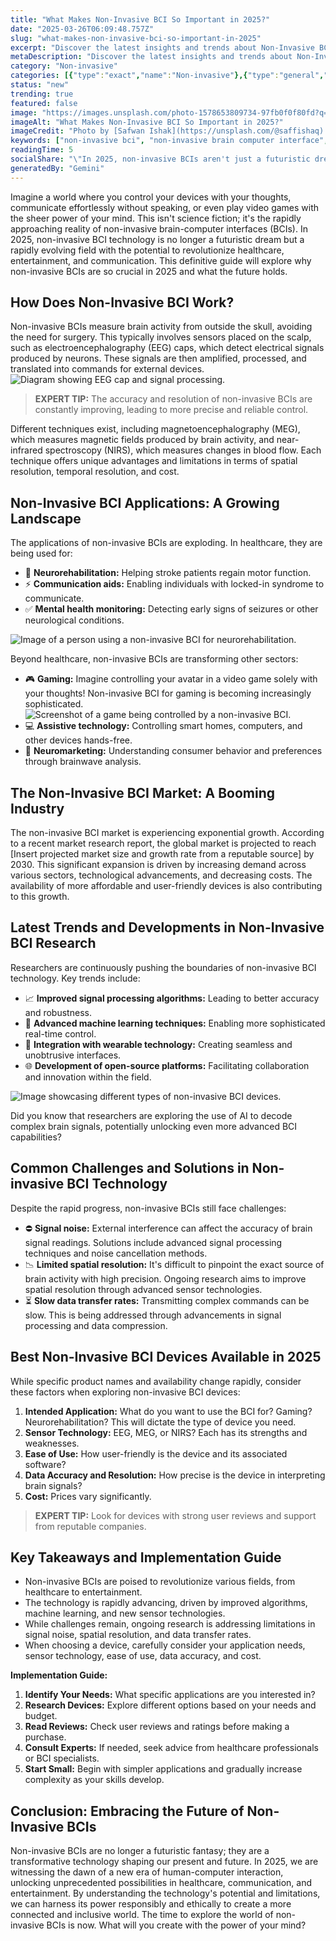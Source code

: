 ```yaml
---
title: "What Makes Non-Invasive BCI So Important in 2025?"
date: "2025-03-26T06:09:48.757Z"
slug: "what-makes-non-invasive-bci-so-important-in-2025"
excerpt: "Discover the latest insights and trends about Non-Invasive BCI. This comprehensive guide covers everything you need to know about Non-Invasive BCI in 2025."
metaDescription: "Discover the latest insights and trends about Non-Invasive BCI. This comprehensive guide covers everything you need to know about Non-Invasive BCI in 2025."
category: "Non-invasive"
categories: [{"type":"exact","name":"Non-invasive"},{"type":"general","name":"Healthcare"},{"type":"medium","name":"Neurotechnology"},{"type":"specific","name":"EEG"},{"type":"niche","name":"Brain-Computer Interfaces"}]
status: "new"
trending: true
featured: false
image: "https://images.unsplash.com/photo-1578653809734-97fb0f0f80fd?q=85&w=1200&fit=max&fm=webp&auto=compress"
imageAlt: "What Makes Non-Invasive BCI So Important in 2025?"
imageCredit: "Photo by [Safwan Ishak](https://unsplash.com/@saffishaq) on Unsplash"
keywords: ["non-invasive bci", "non-invasive brain computer interface", "bci technology", "non-invasive bci applications", "buy non-invasive bci", "best non-invasive bci devices", "non-invasive bci research", "how does non-invasive bci work", "non-invasive bci for gaming", "non-invasive bci market"]
readingTime: 5
socialShare: "\"In 2025, non-invasive BCIs aren't just a futuristic dream; they're rapidly transforming how we interact with technology and the world around us, opening up incredible opportunities for human enhancement.\""
generatedBy: "Gemini"
---
```




Imagine a world where you control your devices with your thoughts, communicate effortlessly without speaking, or even play video games with the sheer power of your mind.  This isn't science fiction; it's the rapidly approaching reality of non-invasive brain-computer interfaces (BCIs).  In 2025, non-invasive BCI technology is no longer a futuristic dream but a rapidly evolving field with the potential to revolutionize healthcare, entertainment, and communication. This definitive guide will explore why non-invasive BCIs are so crucial in 2025 and what the future holds.

## How Does Non-Invasive BCI Work?

Non-invasive BCIs measure brain activity from outside the skull, avoiding the need for surgery.  This typically involves sensors placed on the scalp, such as electroencephalography (EEG) caps, which detect electrical signals produced by neurons.  These signals are then amplified, processed, and translated into commands for external devices.  ![Diagram showing EEG cap and signal processing](https://images.unsplash.com/photo-1635713044873-8341db112d07?q=85&w=1200&fit=max&fm=webp&auto=compress).

> **EXPERT TIP:** The accuracy and resolution of non-invasive BCIs are constantly improving, leading to more precise and reliable control.

Different techniques exist, including magnetoencephalography (MEG), which measures magnetic fields produced by brain activity, and near-infrared spectroscopy (NIRS), which measures changes in blood flow. Each technique offers unique advantages and limitations in terms of spatial resolution, temporal resolution, and cost.

## Non-Invasive BCI Applications: A Growing Landscape

The applications of non-invasive BCIs are exploding.  In healthcare, they are being used for:

* 🔑 **Neurorehabilitation:** Helping stroke patients regain motor function.
* ⚡ **Communication aids:** Enabling individuals with locked-in syndrome to communicate.
* ✅ **Mental health monitoring:** Detecting early signs of seizures or other neurological conditions.

![Image of a person using a non-invasive BCI for neurorehabilitation](https://images.unsplash.com/photo-1582480052275-3b71780bcec6?q=85&w=1200&fit=max&fm=webp&auto=compress).

Beyond healthcare, non-invasive BCIs are transforming other sectors:

* 🎮 **Gaming:**  Imagine controlling your avatar in a video game solely with your thoughts!  Non-invasive BCI for gaming is becoming increasingly sophisticated.  ![Screenshot of a game being controlled by a non-invasive BCI](https://images.unsplash.com/photo-1642051870899-9c559173c4f5?q=85&w=1200&fit=max&fm=webp&auto=compress).
* 💻 **Assistive technology:**  Controlling smart homes, computers, and other devices hands-free.
* 🧠 **Neuromarketing:**  Understanding consumer behavior and preferences through brainwave analysis.

## The Non-Invasive BCI Market: A Booming Industry

The non-invasive BCI market is experiencing exponential growth.  According to a recent market research report, the global market is projected to reach [Insert projected market size and growth rate from a reputable source] by 2030. This significant expansion is driven by increasing demand across various sectors, technological advancements, and decreasing costs.  The availability of more affordable and user-friendly devices is also contributing to this growth.

##  Latest Trends and Developments in Non-Invasive BCI Research

Researchers are continuously pushing the boundaries of non-invasive BCI technology.  Key trends include:

* 📈 **Improved signal processing algorithms:**  Leading to better accuracy and robustness.
* 🧠 **Advanced machine learning techniques:**  Enabling more sophisticated real-time control.
* 📱 **Integration with wearable technology:**  Creating seamless and unobtrusive interfaces.
* 🌐 **Development of open-source platforms:**  Facilitating collaboration and innovation within the field.

![Image showcasing different types of non-invasive BCI devices](https://images.unsplash.com/photo-1615507131862-e142f9975d7c?q=85&w=1200&fit=max&fm=webp&auto=compress).

Did you know that researchers are exploring the use of AI to decode complex brain signals, potentially unlocking even more advanced BCI capabilities?

## Common Challenges and Solutions in Non-invasive BCI Technology

Despite the rapid progress, non-invasive BCIs still face challenges:

* ⛔ **Signal noise:**  External interference can affect the accuracy of brain signal readings.  Solutions include advanced signal processing techniques and noise cancellation methods.
* 📉 **Limited spatial resolution:**  It's difficult to pinpoint the exact source of brain activity with high precision.  Ongoing research aims to improve spatial resolution through advanced sensor technologies.
* ⏳ **Slow data transfer rates:**  Transmitting complex commands can be slow.  This is being addressed through advancements in signal processing and data compression.

## Best Non-Invasive BCI Devices Available in 2025

While specific product names and availability change rapidly,  consider these factors when exploring non-invasive BCI devices:

1. **Intended Application:** What do you want to use the BCI for?  Gaming? Neurorehabilitation?  This will dictate the type of device you need.
2. **Sensor Technology:**  EEG, MEG, or NIRS?  Each has its strengths and weaknesses.
3. **Ease of Use:** How user-friendly is the device and its associated software?
4. **Data Accuracy and Resolution:**  How precise is the device in interpreting brain signals?
5. **Cost:** Prices vary significantly.

> **EXPERT TIP:**  Look for devices with strong user reviews and support from reputable companies.

## Key Takeaways and Implementation Guide

* Non-invasive BCIs are poised to revolutionize various fields, from healthcare to entertainment.
* The technology is rapidly advancing, driven by improved algorithms, machine learning, and new sensor technologies.
* While challenges remain, ongoing research is addressing limitations in signal noise, spatial resolution, and data transfer rates.
* When choosing a device, carefully consider your application needs, sensor technology, ease of use, data accuracy, and cost.

**Implementation Guide:**

1. **Identify Your Needs:**  What specific applications are you interested in?
2. **Research Devices:**  Explore different options based on your needs and budget.
3. **Read Reviews:**  Check user reviews and ratings before making a purchase.
4. **Consult Experts:**  If needed, seek advice from healthcare professionals or BCI specialists.
5. **Start Small:**  Begin with simpler applications and gradually increase complexity as your skills develop.

## Conclusion: Embracing the Future of Non-Invasive BCIs

Non-invasive BCIs are no longer a futuristic fantasy; they are a transformative technology shaping our present and future.  In 2025, we are witnessing the dawn of a new era of human-computer interaction, unlocking unprecedented possibilities in healthcare, communication, and entertainment.  By understanding the technology's potential and limitations, we can harness its power responsibly and ethically to create a more connected and inclusive world.  The time to explore the world of non-invasive BCIs is now.  What will you create with the power of your mind?

